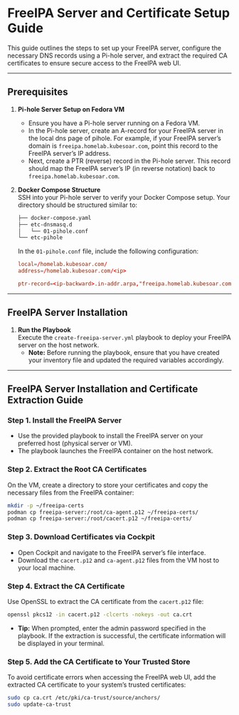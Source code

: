 # FreeIPA Server and Certificate Setup Guide

This guide outlines the steps to set up your FreeIPA server, configure the necessary DNS records using a Pi-hole server, and extract the required CA certificates to ensure secure access to the FreeIPA web UI.

---

## Prerequisites

1. **Pi-hole Server Setup on Fedora VM**  
   - Ensure you have a Pi-hole server running on a Fedora VM.
   - In the Pi-hole server, create an A-record for your FreeIPA server in the local dns page of pihole. For example, if your FreeIPA server’s domain is `freeipa.homelab.kubesoar.com`, point this record to the FreeIPA server’s IP address.
   - Next, create a PTR (reverse) record in the Pi-hole server. This record should map the FreeIPA server’s IP (in reverse notation) back to `freeipa.homelab.kubesoar.com`.

2. **Docker Compose Structure**  
   SSH into your Pi-hole server to verify your Docker Compose setup. Your directory should be structured similar to:

   ```bash
   ├── docker-compose.yaml
   ├── etc-dnsmasq.d
   │   └── 01-pihole.conf
   └── etc-pihole
   ```

   In the `01-pihole.conf` file, include the following configuration:

   ```conf
   local=/homelab.kubesoar.com/
   address=/homelab.kubesoar.com/<ip>

   ptr-record=<ip-backward>.in-addr.arpa,"freeipa.homelab.kubesoar.com"
   ```

---

## FreeIPA Server Installation

1. **Run the Playbook**  
   Execute the `create-freeipa-server.yml` playbook to deploy your FreeIPA server on the host network.  
   - **Note:** Before running the playbook, ensure that you have created your inventory file and updated the required variables accordingly.

---

## FreeIPA Server Installation and Certificate Extraction Guide

### Step 1. Install the FreeIPA Server

- Use the provided playbook to install the FreeIPA server on your preferred host (physical server or VM).  
- The playbook launches the FreeIPA container on the host network.

### Step 2. Extract the Root CA Certificates

On the VM, create a directory to store your certificates and copy the necessary files from the FreeIPA container:

```bash
mkdir -p ~/freeipa-certs
podman cp freeipa-server:/root/ca-agent.p12 ~/freeipa-certs/
podman cp freeipa-server:/root/cacert.p12 ~/freeipa-certs/
```

### Step 3. Download Certificates via Cockpit

- Open Cockpit and navigate to the FreeIPA server’s file interface.
- Download the `cacert.p12` and `ca-agent.p12` files from the VM host to your local machine.

### Step 4. Extract the CA Certificate

Use OpenSSL to extract the CA certificate from the `cacert.p12` file:

```bash
openssl pkcs12 -in cacert.p12 -clcerts -nokeys -out ca.crt
```

- **Tip:** When prompted, enter the admin password specified in the playbook. If the extraction is successful, the certificate information will be displayed in your terminal.

### Step 5. Add the CA Certificate to Your Trusted Store

To avoid certificate errors when accessing the FreeIPA web UI, add the extracted CA certificate to your system’s trusted certificates:

```bash
sudo cp ca.crt /etc/pki/ca-trust/source/anchors/
sudo update-ca-trust
```
